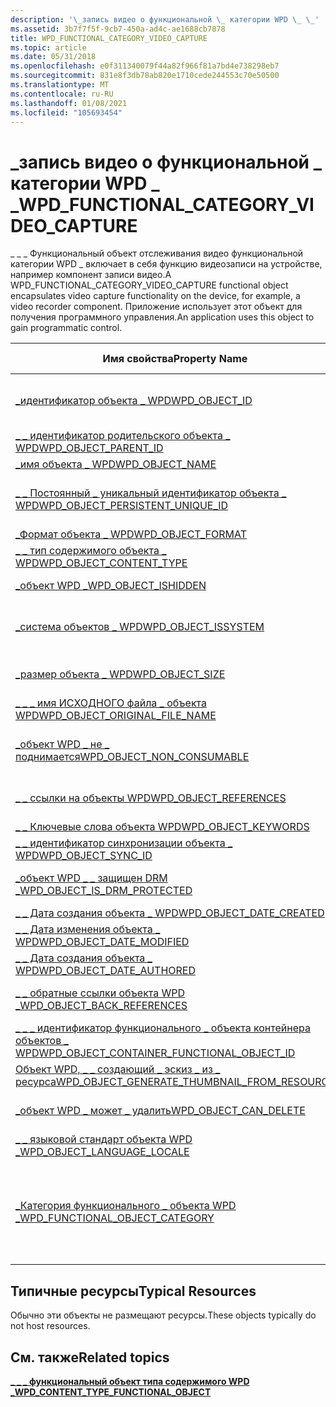```yaml
---
description: '\_запись видео о функциональной \_ категории WPD \_ \_'
ms.assetid: 3b7f7f5f-9cb7-450a-ad4c-ae1688cb7878
title: WPD_FUNCTIONAL_CATEGORY_VIDEO_CAPTURE
ms.topic: article
ms.date: 05/31/2018
ms.openlocfilehash: e0f311340079f44a82f966f81a7bd4e738298eb7
ms.sourcegitcommit: 831e8f3db78ab820e1710cede244553c70e50500
ms.translationtype: MT
ms.contentlocale: ru-RU
ms.lasthandoff: 01/08/2021
ms.locfileid: "105693454"
---
```

# <a name="wpd_functional_category_video_capture"></a><span data-ttu-id="e5438-103">\_запись видео о функциональной \_ категории WPD \_ \_</span><span class="sxs-lookup"><span data-stu-id="e5438-103">WPD\_FUNCTIONAL\_CATEGORY\_VIDEO\_CAPTURE</span></span>

<span data-ttu-id="e5438-104">\_ \_ \_ Функциональный объект отслеживания видео функциональной категории WPD \_ включает в себя функцию видеозаписи на устройстве, например компонент записи видео.</span><span class="sxs-lookup"><span data-stu-id="e5438-104">A WPD\_FUNCTIONAL\_CATEGORY\_VIDEO\_CAPTURE functional object encapsulates video capture functionality on the device, for example, a video recorder component.</span></span> <span data-ttu-id="e5438-105">Приложение использует этот объект для получения программного управления.</span><span class="sxs-lookup"><span data-stu-id="e5438-105">An application uses this object to gain programmatic control.</span></span>



| <span data-ttu-id="e5438-106">Имя свойства</span><span class="sxs-lookup"><span data-stu-id="e5438-106">Property Name</span></span>                                                                                                         | <span data-ttu-id="e5438-107">Обязательный или необязательный</span><span class="sxs-lookup"><span data-stu-id="e5438-107">Required or Optional</span></span>                                                                                                                                   |
|-----------------------------------------------------------------------------------------------------------------------|--------------------------------------------------------------------------------------------------------------------------------------------------------|
| [<span data-ttu-id="e5438-108">\_идентификатор объекта \_ WPD</span><span class="sxs-lookup"><span data-stu-id="e5438-108">WPD\_OBJECT\_ID</span></span>](object-properties.md)                                                                | <span data-ttu-id="e5438-109">Обязательно, только для чтения.</span><span class="sxs-lookup"><span data-stu-id="e5438-109">Required, read-only.</span></span> <span data-ttu-id="e5438-110">Клиент не может задать это свойство даже во время создания.</span><span class="sxs-lookup"><span data-stu-id="e5438-110">A client cannot set this property, even at creation time.</span></span>                                                                         |
| [<span data-ttu-id="e5438-111">\_ \_ идентификатор родительского объекта \_ WPD</span><span class="sxs-lookup"><span data-stu-id="e5438-111">WPD\_OBJECT\_PARENT\_ID</span></span>](object-properties.md)                                                 | <span data-ttu-id="e5438-112">Обязательный.</span><span class="sxs-lookup"><span data-stu-id="e5438-112">Required.</span></span>                                                                                                                                              |
| [<span data-ttu-id="e5438-113">\_имя объекта \_ WPD</span><span class="sxs-lookup"><span data-stu-id="e5438-113">WPD\_OBJECT\_NAME</span></span>](object-properties.md)                                                            | <span data-ttu-id="e5438-114">Обязательный.</span><span class="sxs-lookup"><span data-stu-id="e5438-114">Required.</span></span>                                                                                                                                              |
| [<span data-ttu-id="e5438-115">\_ \_ Постоянный \_ уникальный идентификатор объекта \_ WPD</span><span class="sxs-lookup"><span data-stu-id="e5438-115">WPD\_OBJECT\_PERSISTENT\_UNIQUE\_ID</span></span>](object-properties.md)                          | <span data-ttu-id="e5438-116">Обязательно, только для чтения.</span><span class="sxs-lookup"><span data-stu-id="e5438-116">Required, read-only.</span></span> <span data-ttu-id="e5438-117">Клиент не может задать это свойство даже во время создания.</span><span class="sxs-lookup"><span data-stu-id="e5438-117">A client cannot set this property, even at creation time.</span></span>                                                                         |
| [<span data-ttu-id="e5438-118">\_Формат объекта \_ WPD</span><span class="sxs-lookup"><span data-stu-id="e5438-118">WPD\_OBJECT\_FORMAT</span></span>](object-properties.md)                                                        | <span data-ttu-id="e5438-119">Обязательный.</span><span class="sxs-lookup"><span data-stu-id="e5438-119">Required.</span></span>                                                                                                                                              |
| [<span data-ttu-id="e5438-120">\_ \_ тип содержимого объекта \_ WPD</span><span class="sxs-lookup"><span data-stu-id="e5438-120">WPD\_OBJECT\_CONTENT\_TYPE</span></span>](object-properties.md)                                           | <span data-ttu-id="e5438-121">Обязательный.</span><span class="sxs-lookup"><span data-stu-id="e5438-121">Required.</span></span>                                                                                                                                              |
| [<span data-ttu-id="e5438-122">\_объект WPD \_</span><span class="sxs-lookup"><span data-stu-id="e5438-122">WPD\_OBJECT\_ISHIDDEN</span></span>](object-properties.md)                                                    | <span data-ttu-id="e5438-123">Требуется, если объект скрыт.</span><span class="sxs-lookup"><span data-stu-id="e5438-123">Required if the object is hidden.</span></span>                                                                                                                      |
| [<span data-ttu-id="e5438-124">\_система объектов \_ WPD</span><span class="sxs-lookup"><span data-stu-id="e5438-124">WPD\_OBJECT\_ISSYSTEM</span></span>](object-properties.md)                                                    | <span data-ttu-id="e5438-125">Требуется, если объект является системным объектом (представляет системный файл).</span><span class="sxs-lookup"><span data-stu-id="e5438-125">Required if the object is a system object (represents a system file).</span></span>                                                                                  |
| [<span data-ttu-id="e5438-126">\_размер объекта \_ WPD</span><span class="sxs-lookup"><span data-stu-id="e5438-126">WPD\_OBJECT\_SIZE</span></span>](object-properties.md)                                                            | <span data-ttu-id="e5438-127">Требуется, если у объекта есть по крайней мере один ресурс.</span><span class="sxs-lookup"><span data-stu-id="e5438-127">Required if the object has at least one resource.</span></span>                                                                                                      |
| [<span data-ttu-id="e5438-128">\_ \_ \_ имя ИСХОДНОГО файла \_ объекта WPD</span><span class="sxs-lookup"><span data-stu-id="e5438-128">WPD\_OBJECT\_ORIGINAL\_FILE\_NAME</span></span>](object-properties.md)                              | <span data-ttu-id="e5438-129">Требуется, если объект представляет файл.</span><span class="sxs-lookup"><span data-stu-id="e5438-129">Required if the object represents a file.</span></span>                                                                                                              |
| [<span data-ttu-id="e5438-130">\_объект WPD \_ не \_ поднимается</span><span class="sxs-lookup"><span data-stu-id="e5438-130">WPD\_OBJECT\_NON\_CONSUMABLE</span></span>](object-properties.md)                                       | <span data-ttu-id="e5438-131">Рекомендуется, если объект не предназначен для использования устройством.</span><span class="sxs-lookup"><span data-stu-id="e5438-131">Recommended if the object is not meant for consumption by the device.</span></span>                                                                                  |
| [<span data-ttu-id="e5438-132">\_ \_ ссылки на объекты WPD</span><span class="sxs-lookup"><span data-stu-id="e5438-132">WPD\_OBJECT\_REFERENCES</span></span>](object-properties.md)                                                | <span data-ttu-id="e5438-133">Требуется, если объект содержит ссылки на другие объекты.</span><span class="sxs-lookup"><span data-stu-id="e5438-133">Required if the object has references to other objects.</span></span>                                                                                                |
| [<span data-ttu-id="e5438-134">\_ \_ Ключевые слова объекта WPD</span><span class="sxs-lookup"><span data-stu-id="e5438-134">WPD\_OBJECT\_KEYWORDS</span></span>](object-properties.md)                                                    | <span data-ttu-id="e5438-135">Необязательный элемент.</span><span class="sxs-lookup"><span data-stu-id="e5438-135">Optional.</span></span>                                                                                                                                              |
| [<span data-ttu-id="e5438-136">\_ \_ идентификатор синхронизации объекта \_ WPD</span><span class="sxs-lookup"><span data-stu-id="e5438-136">WPD\_OBJECT\_SYNC\_ID</span></span>](object-properties.md)                                                     | <span data-ttu-id="e5438-137">Необязательный элемент.</span><span class="sxs-lookup"><span data-stu-id="e5438-137">Optional.</span></span>                                                                                                                                              |
| [<span data-ttu-id="e5438-138">\_объект WPD \_ \_ защищен DRM \_</span><span class="sxs-lookup"><span data-stu-id="e5438-138">WPD\_OBJECT\_IS\_DRM\_PROTECTED</span></span>](object-properties.md)                                  | <span data-ttu-id="e5438-139">Требуется, если объект защищен с помощью технологии DRM.</span><span class="sxs-lookup"><span data-stu-id="e5438-139">Required if the object is protected by DRM technology.</span></span>                                                                                                 |
| [<span data-ttu-id="e5438-140">\_ \_ Дата создания объекта \_ WPD</span><span class="sxs-lookup"><span data-stu-id="e5438-140">WPD\_OBJECT\_DATE\_CREATED</span></span>](object-properties.md)                                           | <span data-ttu-id="e5438-141">Необязательный элемент.</span><span class="sxs-lookup"><span data-stu-id="e5438-141">Optional.</span></span>                                                                                                                                              |
| [<span data-ttu-id="e5438-142">\_ \_ Дата изменения объекта \_ WPD</span><span class="sxs-lookup"><span data-stu-id="e5438-142">WPD\_OBJECT\_DATE\_MODIFIED</span></span>](object-properties.md)                                         | <span data-ttu-id="e5438-143">(рекомендуется).</span><span class="sxs-lookup"><span data-stu-id="e5438-143">Recommended.</span></span>                                                                                                                                           |
| [<span data-ttu-id="e5438-144">\_ \_ Дата создания объекта \_ WPD</span><span class="sxs-lookup"><span data-stu-id="e5438-144">WPD\_OBJECT\_DATE\_AUTHORED</span></span>](object-properties.md)                                         | <span data-ttu-id="e5438-145">Необязательный элемент.</span><span class="sxs-lookup"><span data-stu-id="e5438-145">Optional.</span></span>                                                                                                                                              |
| [<span data-ttu-id="e5438-146">\_ \_ обратные ссылки объекта WPD \_</span><span class="sxs-lookup"><span data-stu-id="e5438-146">WPD\_OBJECT\_BACK\_REFERENCES</span></span>](object-properties.md)                                                                | <span data-ttu-id="e5438-147">Рекомендуется, если на объект ссылается другой объект.</span><span class="sxs-lookup"><span data-stu-id="e5438-147">Recommended if the object is referenced by another object.</span></span>                                                                                             |
| [<span data-ttu-id="e5438-148">\_ \_ \_ идентификатор функционального \_ объекта контейнера объектов \_ WPD</span><span class="sxs-lookup"><span data-stu-id="e5438-148">WPD\_OBJECT\_CONTAINER\_FUNCTIONAL\_OBJECT\_ID</span></span>](object-properties.md)     | <span data-ttu-id="e5438-149">Необязательный элемент.</span><span class="sxs-lookup"><span data-stu-id="e5438-149">Optional.</span></span>                                                                                                                                              |
| [<span data-ttu-id="e5438-150">Объект WPD, \_ \_ создающий \_ эскиз \_ из \_ ресурса</span><span class="sxs-lookup"><span data-stu-id="e5438-150">WPD\_OBJECT\_GENERATE\_THUMBNAIL\_FROM\_RESOURCE</span></span>](object-properties.md) | <span data-ttu-id="e5438-151">Необязательный элемент.</span><span class="sxs-lookup"><span data-stu-id="e5438-151">Optional.</span></span>                                                                                                                                              |
| [<span data-ttu-id="e5438-152">\_объект WPD \_ может \_ удалить</span><span class="sxs-lookup"><span data-stu-id="e5438-152">WPD\_OBJECT\_CAN\_DELETE</span></span>](object-properties.md)                                                                     | <span data-ttu-id="e5438-153">Требуется, если объект не может быть удален.</span><span class="sxs-lookup"><span data-stu-id="e5438-153">Required if the object cannot be deleted.</span></span>                                                                                                              |
| [<span data-ttu-id="e5438-154">\_ \_ языковой стандарт объекта WPD \_</span><span class="sxs-lookup"><span data-stu-id="e5438-154">WPD\_OBJECT\_LANGUAGE\_LOCALE</span></span>](object-properties.md)                                                                | <span data-ttu-id="e5438-155">Необязательный элемент.</span><span class="sxs-lookup"><span data-stu-id="e5438-155">Optional.</span></span>                                                                                                                                              |
| [<span data-ttu-id="e5438-156">\_Категория функционального \_ объекта WPD \_</span><span class="sxs-lookup"><span data-stu-id="e5438-156">WPD\_FUNCTIONAL\_OBJECT\_CATEGORY</span></span>](miscellaneous-properties.md)                      | <span data-ttu-id="e5438-157">Обязательный.</span><span class="sxs-lookup"><span data-stu-id="e5438-157">Required.</span></span> <span data-ttu-id="e5438-158">Категории, определяемые переносными устройствами Windows, см. в разделе [**\_ \_ \_ функциональный \_ объект типа содержимого WPD**](wpd-content-type-functional-object.md) .</span><span class="sxs-lookup"><span data-stu-id="e5438-158">See [**WPD\_CONTENT\_TYPE\_FUNCTIONAL\_OBJECT**](wpd-content-type-functional-object.md) for categories defined by Windows Portable Devices.</span></span> |



 

## <a name="typical-resources"></a><span data-ttu-id="e5438-159">Типичные ресурсы</span><span class="sxs-lookup"><span data-stu-id="e5438-159">Typical Resources</span></span>

<span data-ttu-id="e5438-160">Обычно эти объекты не размещают ресурсы.</span><span class="sxs-lookup"><span data-stu-id="e5438-160">These objects typically do not host resources.</span></span>

## <a name="related-topics"></a><span data-ttu-id="e5438-161">См. также</span><span class="sxs-lookup"><span data-stu-id="e5438-161">Related topics</span></span>

<dl> <dt>

[<span data-ttu-id="e5438-162">**\_ \_ \_ функциональный объект типа содержимого WPD \_**</span><span class="sxs-lookup"><span data-stu-id="e5438-162">**WPD\_CONTENT\_TYPE\_FUNCTIONAL\_OBJECT**</span></span>](wpd-content-type-functional-object.md)
</dt> </dl>

 

 



